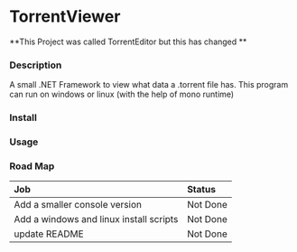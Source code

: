 ﻿# TorrentViewer
**This Project was called TorrentEditor but this has changed **

### Description
A small .NET Framework to view what data a .torrent file has.
This program can run  on windows or linux (with the help of mono runtime)

### Install


### Usage


### Road Map
| Job | Status|
| :------ | :---------- |
| Add a smaller console version| Not Done |
| Add a windows and linux install scripts | Not Done |
| update README | Not Done |